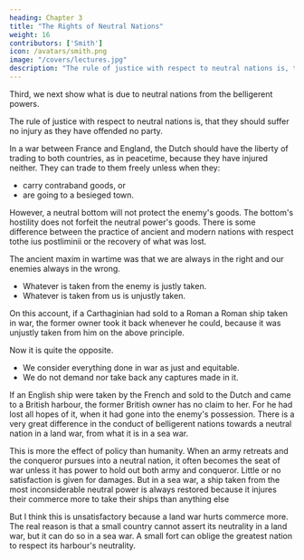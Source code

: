 ```yaml
---
heading: Chapter 3
title: "The Rights of Neutral Nations"
weight: 16
contributors: ['Smith']
icon: /avatars/smith.png
image: "/covers/lectures.jpg"
description: "The rule of justice with respect to neutral nations is, that they should suffer no injury as they have offended no party"
---
```




Third, we next show what is due to neutral nations from the belligerent powers.

The rule of justice with respect to neutral nations is, that they should suffer no injury as they have offended no party.

In a war between France and England, the Dutch should have the liberty of trading to both countries, as in peacetime, because they have injured neither. They can trade to them freely unless when they:
- carry contraband goods, or
- are going to a besieged town.

However, a neutral bottom will not protect the enemy's goods. The bottom's hostility does not forfeit the neutral power's goods. There is some difference between the practice of ancient and modern nations with respect tothe ius postliminii or the recovery of what was lost.

The ancient maxim in wartime was that we are always in the right and our enemies always in the wrong.
- Whatever is taken from the enemy is justly taken.
- Whatever is taken from us is unjustly taken.

On this account, if a Carthaginian had sold to a Roman a Roman ship taken in war, the former owner took it back whenever he could, because it was unjustly taken from him on the above principle.

Now it is quite the opposite. 
- We consider everything done in war as just and equitable.
- We do not demand nor take back any captures made in it.

If an English ship were taken by the French and sold to the Dutch and came to a British harbour, the former British owner has no claim to her. For he had lost all hopes of it, when it had gone into the enemy's possession.
There is a very great difference in the conduct of belligerent nations towards a neutral nation in a land war, from what it is in a sea war.

This is more the effect of policy than humanity. When an army retreats and the conqueror pursues into a neutral nation, it often becomes the seat of war unless it has power to hold out both army and conqueror. Little or no satisfaction is given for damages. But in a sea war, a ship taken from the most inconsiderable neutral power is always restored because it injures their commerce more to take their ships than anything else

But I think this is unsatisfactory because a land war hurts commerce more.
The real reason is that a small country cannot assert its neutrality in a land war, but it can do so in a sea war.
A small fort can oblige the greatest nation to respect its harbour's neutrality.

